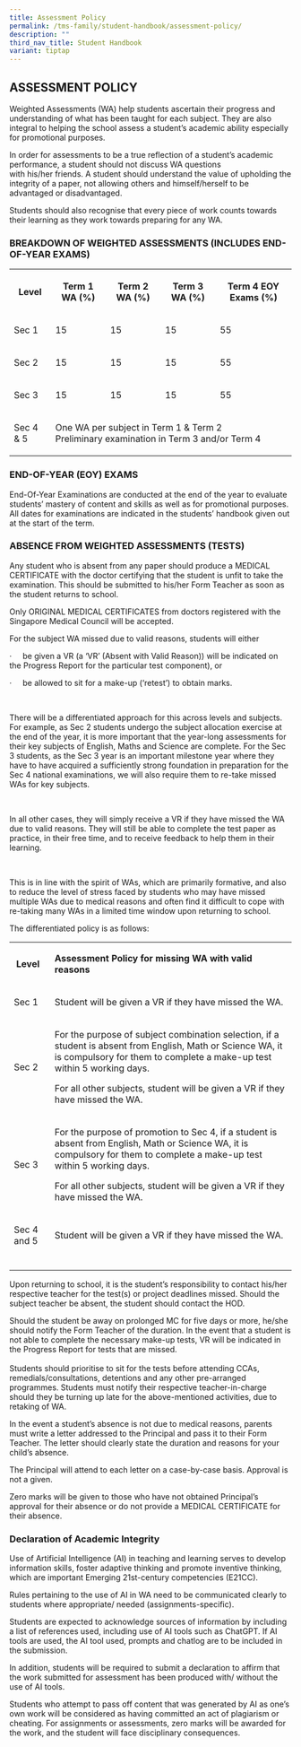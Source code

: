 ```yaml
---
title: Assessment Policy
permalink: /tms-family/student-handbook/assessment-policy/
description: ""
third_nav_title: Student Handbook
variant: tiptap
---
```

<h2>ASSESSMENT POLICY</h2>
<p>Weighted Assessments (WA) help&nbsp;students ascertain their&nbsp;progress
and understanding&nbsp;of what has been taught for each subject. They are
also integral to helping the school assess a student’s academic ability
especially for promotional purposes.</p>
<p>In order for&nbsp;assessments to be a true reflection of a student’s academic
performance, a student should&nbsp;not discuss&nbsp;WA&nbsp;questions with&nbsp;his/her&nbsp;friends.
A student should understand the&nbsp;value of upholding the integrity&nbsp;of
a paper, not allowing others and&nbsp;himself/herself&nbsp;to be advantaged
or disadvantaged.</p>
<p>Students&nbsp;should also&nbsp;recognise&nbsp;that&nbsp;every piece of
work counts&nbsp;towards their learning&nbsp;as&nbsp;they work towards
preparing for any&nbsp;WA.</p>
<h3>BREAKDOWN OF WEIGHTED ASSESSMENTS&nbsp;(INCLUDES END-OF-YEAR EXAMS)</h3>
<table style="minWidth: 125px">
<colgroup>
<col>
<col>
<col>
<col>
<col>
</colgroup>
<tbody>
<tr>
<th rowspan="1" colspan="1">
<p><strong>Level</strong>
</p>
</th>
<th rowspan="1" colspan="1">
<p><strong>Term 1 WA (%)</strong>
</p>
</th>
<th rowspan="1" colspan="1">
<p><strong>Term 2 WA (%)</strong>
</p>
</th>
<th rowspan="1" colspan="1">
<p><strong>Term 3 WA (%)</strong>
</p>
</th>
<th rowspan="1" colspan="1">
<p><strong>Term 4 EOY Exams (%)</strong>
</p>
</th>
</tr>
<tr>
<td rowspan="1" colspan="1">
<p>Sec 1</p>
</td>
<td rowspan="1" colspan="1">
<p>15</p>
</td>
<td rowspan="1" colspan="1">
<p>15</p>
</td>
<td rowspan="1" colspan="1">
<p>15</p>
</td>
<td rowspan="1" colspan="1">
<p>55</p>
</td>
</tr>
<tr>
<td rowspan="1" colspan="1">
<p>Sec 2</p>
</td>
<td rowspan="1" colspan="1">
<p>15</p>
</td>
<td rowspan="1" colspan="1">
<p>15</p>
</td>
<td rowspan="1" colspan="1">
<p>15</p>
</td>
<td rowspan="1" colspan="1">
<p>55</p>
</td>
</tr>
<tr>
<td rowspan="1" colspan="1">
<p>Sec 3</p>
</td>
<td rowspan="1" colspan="1">
<p>15</p>
</td>
<td rowspan="1" colspan="1">
<p>15</p>
</td>
<td rowspan="1" colspan="1">
<p>15</p>
</td>
<td rowspan="1" colspan="1">
<p>55</p>
</td>
</tr>
<tr>
<td rowspan="1" colspan="1">
<p>Sec 4 &amp; 5</p>
</td>
<td rowspan="1" colspan="4">
<p>One WA per subject in Term 1 &amp; Term 2
<br>Preliminary examination in Term 3 and/or Term 4</p>
</td>
</tr>
</tbody>
</table>
<h3>END-OF-YEAR (EOY) EXAMS</h3>
<p>End-Of-Year&nbsp;Examinations are conducted at&nbsp;the end of the year
to evaluate students’ mastery of content and skills as well as for promotional
purposes. All dates for examinations are indicated in the students’ handbook
given out at the start of the term.</p>
<h3>ABSENCE FROM WEIGHTED ASSESSMENTS (TESTS)</h3>
<p>Any student who is absent from any paper should produce a MEDICAL CERTIFICATE
with the doctor certifying that the student is unfit to take the examination.
This should be submitted to his/her Form Teacher as soon as the student
returns to school.</p>
<p>Only ORIGINAL MEDICAL CERTIFICATES from doctors registered with the Singapore
Medical Council will be accepted.</p>
<p>For the subject WA missed due to valid reasons, students will either</p>
<p>·&nbsp;&nbsp;&nbsp;&nbsp; be given a VR (a ‘VR’ (Absent with Valid Reason))
will be indicated on the Progress Report for the particular test component),
or</p>
<p>·&nbsp;&nbsp;&nbsp;&nbsp; be allowed to sit for a make-up (‘retest’) to
obtain marks.</p>
<p>&nbsp;</p>
<p>There will be a differentiated approach for this across levels and subjects.
For example, as Sec 2 students undergo the subject allocation exercise
at the end of the year, it is more important that the year-long assessments
for their key subjects of English, Maths and Science are complete. For
the Sec 3 students, as the Sec 3 year is an important milestone year where
they have to have acquired a sufficiently strong foundation in preparation
for the Sec 4 national examinations, we will also require them to re-take
missed WAs for key subjects.</p>
<p>&nbsp;</p>
<p>In all other cases, they will simply receive a VR if they have missed
the WA due to valid reasons. They will still be able to complete the test
paper as practice, in their free time, and to receive feedback to help
them in their learning.</p>
<p>&nbsp;</p>
<p>This is in line with the spirit of WAs, which are primarily formative,
and also to reduce the level of stress faced by students who may have missed
multiple WAs due to medical reasons and often find it difficult to cope
with re-taking many WAs in a limited time window upon returning to school.</p>
<p></p>
<p>The differentiated policy is as follows:</p>
<table style="minWidth: 50px">
<colgroup>
<col>
<col>
</colgroup>
<tbody>
<tr>
<td rowspan="1" colspan="1">
<p><strong>&nbsp;Level</strong>
</p>
</td>
<td rowspan="1" colspan="1">
<p><strong>Assessment Policy for missing WA with valid reasons</strong>
</p>
</td>
</tr>
<tr>
<td rowspan="1" colspan="1">
<p>Sec 1</p>
</td>
<td rowspan="1" colspan="1">
<p>Student will be given a VR if they have missed the WA.</p>
</td>
</tr>
<tr>
<td rowspan="1" colspan="1">
<p>Sec 2</p>
</td>
<td rowspan="1" colspan="1">
<p>For the purpose of subject combination selection, if a student is absent
from English, Math or Science WA, it is compulsory for them to complete
a make-up test within 5 working days.&nbsp;&nbsp;</p>
<p>For all other subjects, student will be given a VR if they have missed
the WA.</p>
</td>
</tr>
<tr>
<td rowspan="1" colspan="1">
<p>Sec 3</p>
</td>
<td rowspan="1" colspan="1">
<p>For the purpose of promotion to Sec 4, if a student is absent from English,
Math or Science WA, it is compulsory for them to complete a make-up test
within 5 working days.&nbsp;&nbsp;</p>
<p>For all other subjects, student will be given a VR if they have missed
the WA.</p>
</td>
</tr>
<tr>
<td rowspan="1" colspan="1">
<p>Sec 4 and 5</p>
</td>
<td rowspan="1" colspan="1">
<p>Student will be given a VR if they have missed the WA.</p>
</td>
</tr>
<tr>
<td rowspan="1" colspan="1">
<p></p>
</td>
<td rowspan="1" colspan="1">
<p></p>
</td>
</tr>
</tbody>
</table>
<p></p>
<p>Upon returning to school, it is the student’s responsibility to contact
his/her respective teacher for the test(s) or project deadlines missed.
Should the subject teacher be absent, the student should contact the HOD.</p>
<p></p>
<p>Should the student be away on prolonged MC for five days or more, he/she
should notify the Form Teacher of the duration. In the event that a student
is not able to complete the necessary make-up tests, VR will be indicated
in the Progress Report for tests that are missed.
<br>
<br>Students should prioritise to sit for the tests before attending CCAs,
remedials/consultations, detentions and any other pre-arranged programmes.
Students must notify their respective teacher-in-charge should they be
turning up late for the above-mentioned activities, due to retaking of
WA.</p>
<p></p>
<p>In&nbsp;the event&nbsp;a&nbsp;student’s absence is not due to medical
reasons, parents must write a letter addressed to the Principal and pass
it to their Form Teacher. The letter should clearly state the duration
and reasons for your child’s absence.</p>
<p></p>
<p>The Principal will attend to each letter on a case-by-case&nbsp;basis.&nbsp;Approval
is not a&nbsp;given.</p>
<p></p>
<p>Zero&nbsp;marks will be given to those who have not obtained Principal’s
approval for their&nbsp;absence&nbsp;or do not provide a MEDICAL CERTIFICATE
for their absence.</p>
<p></p>
<h3><strong>Declaration of Academic Integrity</strong></h3>
<p>Use of Artificial Intelligence (AI) in teaching and learning serves to
develop information skills, foster adaptive thinking and promote inventive
thinking, which are important Emerging 21st-century competencies (E21CC).</p>
<p>Rules pertaining to the use of AI in WA need to be communicated clearly
to students where appropriate/ needed (assignments-specific).</p>
<p>Students are expected to acknowledge sources of information by including
a list of references used, including use of AI tools such as ChatGPT. If
AI tools are used, the AI tool used, prompts and chatlog are to be included
in the submission.</p>
<p>In addition, students will be required to submit a declaration to affirm
that the work submitted for assessment has been produced with/ without
the use of AI tools.</p>
<p>Students who attempt to pass off content that was generated by AI as one’s
own work will be considered as having committed an act of plagiarism or
cheating. For assignments or assessments, zero marks will be awarded for
the work, and the student will face disciplinary consequences.</p>
<p></p>